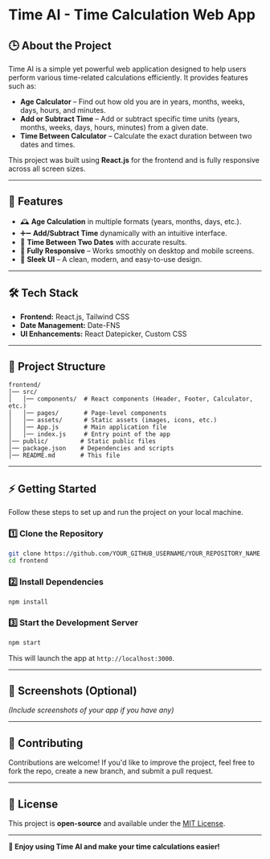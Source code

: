 # Time AI - Time Calculation Web App

## 🕒 About the Project
Time AI is a simple yet powerful web application designed to help users perform various time-related calculations efficiently. It provides features such as:

- **Age Calculator** – Find out how old you are in years, months, weeks, days, hours, and minutes.
- **Add or Subtract Time** – Add or subtract specific time units (years, months, weeks, days, hours, minutes) from a given date.
- **Time Between Calculator** – Calculate the exact duration between two dates and times.

This project was built using **React.js** for the frontend and is fully responsive across all screen sizes.

---

## 🚀 Features
- 🕰 **Age Calculation** in multiple formats (years, months, days, etc.).
- ➕➖ **Add/Subtract Time** dynamically with an intuitive interface.
- 📅 **Time Between Two Dates** with accurate results.
- 📱 **Fully Responsive** – Works smoothly on desktop and mobile screens.
- 🎨 **Sleek UI** – A clean, modern, and easy-to-use design.

---

## 🛠️ Tech Stack
- **Frontend:** React.js, Tailwind CSS
- **Date Management:** Date-FNS
- **UI Enhancements:** React Datepicker, Custom CSS

---

## 📂 Project Structure
```
frontend/
│── src/
│   │── components/  # React components (Header, Footer, Calculator, etc.)
│   │── pages/       # Page-level components
│   │── assets/      # Static assets (images, icons, etc.)
│   │── App.js       # Main application file
│   │── index.js     # Entry point of the app
│── public/         # Static public files
│── package.json    # Dependencies and scripts
│── README.md       # This file
```

---

## ⚡ Getting Started
Follow these steps to set up and run the project on your local machine.

### **1️⃣ Clone the Repository**
```sh
git clone https://github.com/YOUR_GITHUB_USERNAME/YOUR_REPOSITORY_NAME.git
cd frontend
```

### **2️⃣ Install Dependencies**
```sh
npm install
```

### **3️⃣ Start the Development Server**
```sh
npm start
```
This will launch the app at `http://localhost:3000`.

---

## 📸 Screenshots (Optional)
*(Include screenshots of your app if you have any)*

---

## 🤝 Contributing
Contributions are welcome! If you'd like to improve the project, feel free to fork the repo, create a new branch, and submit a pull request.

---

## 📝 License
This project is **open-source** and available under the [MIT License](LICENSE).

---

**🚀 Enjoy using Time AI and make your time calculations easier!**

